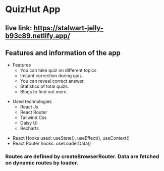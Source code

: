 # QuizHut App

## live link: https://stalwart-jelly-b93c89.netlify.app/

## Features and information of the app

- Features
  - You can take quiz on different topics
  - Instant correction during quiz.
  - You can reveal correct answer.
  * Statistics of total quizs.
  * Blogs to find out more.

* Used technologies
  - React Js
  - React Router
  - Tailwind Css
  - Daisy UI
  * Recharts

- React Hooks used: useState(), useEffect(), useContext()
- React Router hooks: useLoaderData()

### Routes are defined by createBrowserRouter. Data are fetched on dynamic routes by loader.
